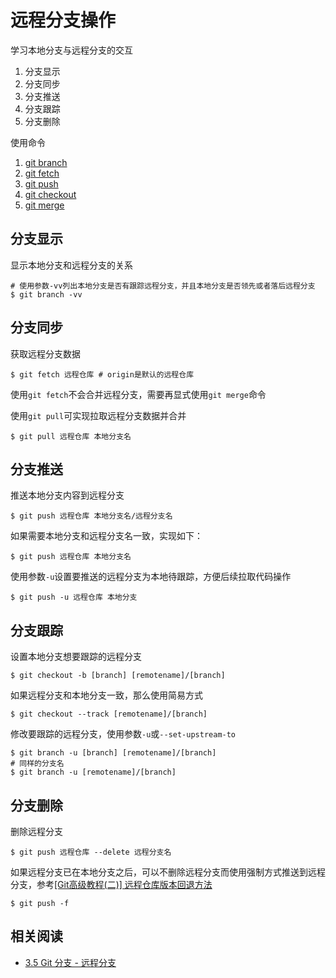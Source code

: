 
# 远程分支操作

学习本地分支与远程分支的交互

1. 分支显示
2. 分支同步
3. 分支推送
4. 分支跟踪
5. 分支删除

使用命令

1. [git branch](https://git-scm.com/docs/git-branch)
2. [git fetch](https://git-scm.com/docs/git-fetch)
3. [git push](https://git-scm.com/docs/git-push)
4. [git checkout](https://git-scm.com/docs/git-checkout)
5. [git merge](https://git-scm.com/docs/git-merge)

## 分支显示

显示本地分支和远程分支的关系

```
# 使用参数-vv列出本地分支是否有跟踪远程分支，并且本地分支是否领先或者落后远程分支
$ git branch -vv
```

## 分支同步

获取远程分支数据

```
$ git fetch 远程仓库 # origin是默认的远程仓库
```

使用`git fetch`不会合并远程分支，需要再显式使用`git merge`命令

使用`git pull`可实现拉取远程分支数据并合并

```
$ git pull 远程仓库 本地分支名
```

## 分支推送

推送本地分支内容到远程分支

```
$ git push 远程仓库 本地分支名/远程分支名
```

如果需要本地分支和远程分支名一致，实现如下：

```
$ git push 远程仓库 本地分支名
```

使用参数`-u`设置要推送的远程分支为本地待跟踪，方便后续拉取代码操作

```
$ git push -u 远程仓库 本地分支
```

## 分支跟踪

设置本地分支想要跟踪的远程分支

```
$ git checkout -b [branch] [remotename]/[branch]
```

如果远程分支和本地分支一致，那么使用简易方式

```
$ git checkout --track [remotename]/[branch]
```

修改要跟踪的远程分支，使用参数`-u`或`--set-upstream-to`

```
$ git branch -u [branch] [remotename]/[branch]
# 同样的分支名
$ git branch -u [remotename]/[branch]
```

## 分支删除

删除远程分支

```
$ git push 远程仓库 --delete 远程分支名
```

如果远程分支已在本地分支之后，可以不删除远程分支而使用强制方式推送到远程分支，参考[[Git高级教程(二)] 远程仓库版本回退方法](https://blog.csdn.net/fuchaosz/article/details/52170105)

```
$ git push -f
```

## 相关阅读

* [3.5 Git 分支 - 远程分支](https://git-scm.com/book/zh/v2/Git-%E5%88%86%E6%94%AF-%E8%BF%9C%E7%A8%8B%E5%88%86%E6%94%AF)

